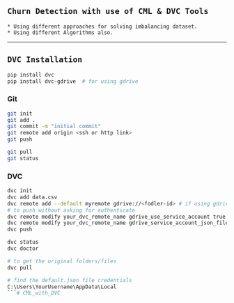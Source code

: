 ## `Churn Detection with use of CML & DVC Tools `
    * Using different approaches for solving imbalancing dataset.
    * Using different Algorithms also.
-----------------------------------------------------------------
## `DVC Installation`
``` bash
pip install dvc
pip install dvc-gdrive  # for using gdrive
```

### Git
``` bash
git init
git add .
git commit -m "initial commit"
git remote add origin <ssh or http link>
git push

git pull
git status
```

### DVC
``` bash
dvc init
dvc add data.csv
dvc remote add --default myremote gdrive://<fodler-id> # if using gdrive
# to push without asking for authenticate
dvc remote modify your_dvc_remote_name gdrive_use_service_account true
dvc remote modify your_dvc_remote_name gdrive_service_account_json_file_path "path/to/json/file"
dvc push

dvc status
dvc doctor

# to get the original folders/files
dvc pull

```


``` bash
# find the default.json file credentials
C:\Users\YourUsername\AppData\Local
```# CML_with_DVC
